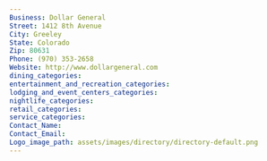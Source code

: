 ```yaml
---
Business: Dollar General
Street: 1412 8th Avenue
City: Greeley
State: Colorado
Zip: 80631
Phone: (970) 353-2658
Website: http://www.dollargeneral.com
dining_categories: 
entertainment_and_recreation_categories: 
lodging_and_event_centers_categories: 
nightlife_categories: 
retail_categories: 
service_categories: 
Contact_Name: 
Contact_Email: 
Logo_image_path: assets/images/directory/directory-default.png
---
```

